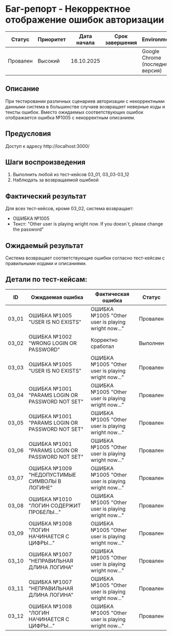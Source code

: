 # Баг-репорт - Некорректное отображение ошибок авторизации

| Статус | Приоритет | Дата начала | Срок завершения | Environment |
|--------|-----------|-------------|-----------------|-------------|
| Провален | Высокий | 16.10.2025 |  | Google Chrome (последняя версия) |

## Описание

При тестировании различных сценариев авторизации с некорректными данными система в большинстве случаев возвращает неверные коды и тексты ошибок. Вместо ожидаемых соответствующих ошибок отображается ошибка №1005 с некорректным описанием.

## Предусловия

Доступ к адресу http://localhost:3000/

## Шаги воспроизведения

1. Выполнить любой из тест-кейсов 03_01, 03_03-03_12
2. Наблюдать за возвращаемой ошибкой

## Фактический результат

Для всех тест-кейсов, кроме 03_02, система возвращает:
- ОШИБКА №1005
- Текст: "Other user is playing wright now. If you doesn`t, please change the password"

## Ожидаемый результат

Система возвращает соответствующие ошибки согласно тест-кейсам с правильными кодами и описаниями.

## Детали по тест-кейсам:

| ID | Ожидаемая ошибка | Фактическая ошибка | Статус |
|----|------------------|-------------------|--------|
| 03_01 | ОШИБКА №1005 "USER IS NO EXISTS" | ОШИБКА №1005 "Other user is playing wright now..." | Провален |
| 03_02 | ОШИБКА №1002 "WRONG LOGIN OR PASSWORD" | Корректно сработал | Выполнен |
| 03_03 | ОШИБКА №1005 "USER IS NO EXISTS" | ОШИБКА №1005 "Other user is playing wright now..." | Провален |
| 03_04 | ОШИБКА №1001 "PARAMS LOGIN OR PASSWORD NOT SET" | ОШИБКА №1005 "Other user is playing wright now..." | Провален |
| 03_05 | ОШИБКА №1001 "PARAMS LOGIN OR PASSWORD NOT SET" | ОШИБКА №1005 "Other user is playing wright now..." | Провален |
| 03_06 | ОШИБКА №1001 "PARAMS LOGIN OR PASSWORD NOT SET" | ОШИБКА №1005 "Other user is playing wright now..." | Провален |
| 03_07 | ОШИБКА №1009 "НЕДОПУСТИМЫЕ СИМВОЛЫ В ЛОГИНЕ" | ОШИБКА №1005 "Other user is playing wright now..." | Провален |
| 03_08 | ОШИБКА №1010 "ЛОГИН СОДЕРЖИТ ПРОБЕЛЫ..." | ОШИБКА №1005 "Other user is playing wright now..." | Провален |
| 03_09 | ОШИБКА №1008 "ЛОГИН НАЧИНАЕТСЯ С ЦИФРЫ..." | ОШИБКА №1005 "Other user is playing wright now..." | Провален |
| 03_10 | ОШИБКА №1007 "НЕПРАВИЛЬНАЯ ДЛИНА ЛОГИНА" | ОШИБКА №1005 "Other user is playing wright now..." | Провален |
| 03_11 | ОШИБКА №1007 "НЕПРАВИЛЬНАЯ ДЛИНА ЛОГИНА" | ОШИБКА №1005 "Other user is playing wright now..." | Провален |
| 03_12 | ОШИБКА №1008 "ЛОГИН НАЧИНАЕТСЯ С ЦИФРЫ..." | ОШИБКА №1005 "Other user is playing wright now..." | Провален |
